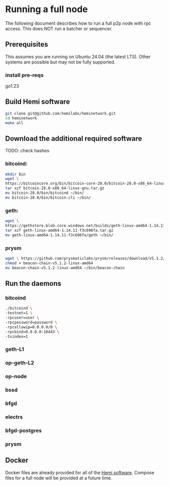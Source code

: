 # Running a full node

The following document describes how to run a full p2p node with rpc access.  This does NOT run a batcher or sequencer.

## Prerequisites

This assumes you are running on Ubuntu 24.04 (the latest LTS).  Other systems are possible but may not be fully supported.

### install pre-reqs

go1.23

## Build Hemi software

```sh
git clone git@github.com:hemilabs/heminetwork.git
cd heminetwork
make all
```

## Download the additional required software

TODO: check hashes

### bitcoind:

```sh
mkdir bin
wget \
https://bitcoincore.org/bin/bitcoin-core-28.0/bitcoin-28.0-x86_64-linux-gnu.tar.gz
tar xzf bitcoin-28.0-x86_64-linux-gnu.tar.gz
mv bitcoin-28.0/bin/bitcoind ~/bin/
mv bitcoin-28.0/bin/bitcoin-cli ~/bin/
```

### geth:

```sh
wget \
https://gethstore.blob.core.windows.net/builds/geth-linux-amd64-1.14.11-f3c696fa.tar.gz
tar xzf geth-linux-amd64-1.14.11-f3c696fa.tar.gz
mv geth-linux-amd64-1.14.11-f3c696fa/geth ~/bin/
```

### prysm

```sh
wget \ https://github.com/prysmaticlabs/prysm/releases/download/v5.1.2/beacon-chain-v5.1.2-linux-amd64
chmod + beacon-chain-v5.1.2-linux-amd64
mv beacon-chain-v5.1.2-linux-amd64 ~/bin/beacon-chain
```

## Run the daemons

### bitcoind

```sh
./bitcoind \
-testnet=1 \
-rpcuser=user \
-rpcpassword=password \
-rpcallowip=0.0.0.0/0 \
-rpcbind=0.0.0.0:18443 \
-txindex=1
```

### geth-L1

### op-geth-L2

### op-node
### bssd
### bfgd
### electrs
### bfgd-postgres
### prysm

## Docker

Docker files are already provided for all of the [Hemi software](https://hub.docker.com/u/hemilabs).  Compose files for a full node will be provided at a future time.

